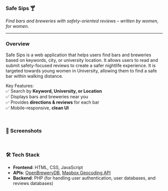 ### **Safe Sips 🍸**  
*Find bars and breweries with safety-oriented reviews – written by women, for women.*  

---

### Overview
Safe Sips is a web application that helps users find bars and breweries based on keywords, city, or university location. It allows users to read and submit safety-focused reviews to create a safer nightlife experience. It is targeted towards young women in University, allowing them to find a safe bar within walking distance. 

Key Features:   <br>
✅ Search by **Keyword, University, or Location**  <br>
✅ Displays bars and breweries near you  <br>
✅ Provides **directions & reviews** for each bar   <br>
✅ Mobile-responsive, **clean UI**   <br>

<br>


### 📸 Screenshots



<br>

### 🛠️ Tech Stack
- **Frontend**: HTML, CSS, JavaScript  
- **APIs**: [OpenBreweryDB](https://www.openbrewerydb.org/), [Mapbox Geocoding API](https://docs.mapbox.com/api/search/geocoding/)  
- **Backend**: PHP (for handling user authentication, user databases, and reviews databases)  
